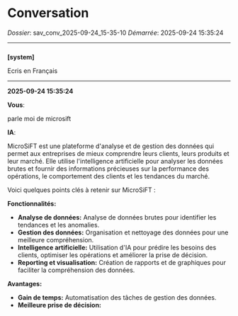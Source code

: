# Conversation
_Dossier_: sav_conv_2025-09-24_15-35-10
_Démarrée_: 2025-09-24 15:35:24

---

###   
**[system]**


Ecris en Français


---
**2025-09-24 15:35:24**

**Vous**:

parle moi de microsift

**IA**:

MicroSiFT est une plateforme d'analyse et de gestion des données qui permet aux entreprises de mieux comprendre leurs clients, leurs produits et leur marché. Elle utilise l'intelligence artificielle pour analyser les données brutes et fournir des informations précieuses sur la performance des opérations, le comportement des clients et les tendances du marché. 

Voici quelques points clés à retenir sur MicroSiFT :

**Fonctionnalités:**
* **Analyse de données:** Analyse de données brutes pour identifier les tendances et les anomalies.
* **Gestion des données:** Organisation et nettoyage des données pour une meilleure compréhension.
* **Intelligence artificielle:** Utilisation d'IA pour prédire les besoins des clients, optimiser les opérations et améliorer la prise de décision.
* **Reporting et visualisation:** Création de rapports et de graphiques pour faciliter la compréhension des données.

**Avantages:**
* **Gain de temps:** Automatisation des tâches de gestion des données.
* **Meilleure prise de décision:**
